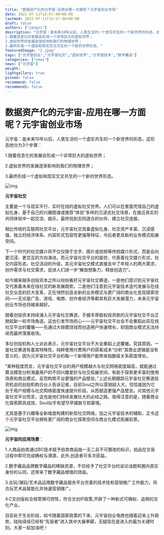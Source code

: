 ```yaml
---
title: "数据资产化的元宇宙-应用在哪一方面呢？元宇宙创业市场"
date: 2022-07-11T14:57:40+08:00
lastmod: 2022-07-11T14:57:40+08:00
draft: false
authors: ["yangsi"]
description: "元宇宙：是未来10年以后，人类生活的一个虚实共生的一个新世界的形态，这形态他分为3个步骤：
1.随着信息化的发展会形成一个非常巨大的虚拟世界；
2.虚拟世界的发展逐渐影响到我们的物理世界；
3.最终形成一个虚拟和现实交叉共生的一个新的世界形态。"
featuredImage: "2.jpeg"
tags: ["元宇宙创业","元宇宙社交","虚拟世界","元宇宙技术","数字藏品"]
categories: ["news"]
news: ["元宇宙"]
weight: 
lightgallery: true
pinned: false
recommend: false
recommend1: false
---
```


# 数据资产化的元宇宙-应用在哪一方面呢？元宇宙创业市场

元宇宙：是未来10年以后，人类生活的一个虚实共生的一个新世界的形态，这形态他分为3个步骤：

1.随着信息化的发展会形成一个非常巨大的虚拟世界；

2.虚拟世界的发展逐渐影响到我们的物理世界；

3.最终形成一个虚拟和现实交叉共生的一个新的世界形态。

![img](https://p7.itc.cn/images01/20220709/9cee291db5e6416da12f55cc5b92c1b9.jpeg)

**元宇宙社交**

主要是一个与现实平行、实时在线的虚拟社交世界。人们可以在里面凭借自己的虚拟化身，基于自己的兴趣图谱或推荐“体验”多样的沉浸式社交场景，在接近真实的共同体验中一起交流、娱乐，最终找到志同道合的伙伴、建立社交连接。

相比传统的互联网社交平台，元宇宙社交具备虚拟化身、社交资产丰富、沉浸感强、独立的经济体系、内容形式包容性更强等特征，令后者更具新的业务模式拓展空间。

下一个时代的社交媒介将不仅仅限于文字、图片或视频等传统媒介形式，而是会向更沉浸、更交互的方向演进。而元宇宙社交平台的面世，代表着社交媒介形式、社交内容形态、社交活动的升级，其元宇宙社交模式直接击中了年轻人的两大需求，创作需求与社交需求，促进人们进一步“解放想象力，释放创造力”。

如今越来越多创投资本之所以纷纷看好元宇宙社交赛道，一是他们意识到元宇宙社交代表着未来在线社交的新发展趋势，二是他们注意到元宇宙技术迭代发展与在线社交业态的巨大变革，正在悄然创造全新的业务模式与更广阔的商业化变现探索空间——无论是广告、游戏、电商、创作者经济等都具有巨大发展潜力，未来元宇宙创业市场也将越来越好。

随着创投资本持续涌入元宇宙社交赛道，手握丰厚股权投资款的元宇宙社交平台正掀起新一轮市场角逐。这也引发市场担心——元宇宙社交平台会不会重蹈此前在线社交平台的覆辙——先通过大规模烧钱而创造用户快速增长，却因商业模式无法持续而最终落寞收场。

多位创投机构人士对此表示，元宇宙社交平台不大会重蹈上述覆辙。究其原因，一是社交赛道有着其特殊性，纯粹使用付费用户的获客成本“分析”其商业逻辑是没有意义的，因为元宇宙社交平台的每一个新增用户能带来指数级关系密度增长。

“某种程度而言，元宇宙社交平台的用户规模越大与社交网络密度越高，就能通过算法模型分析海量用户的不同兴趣爱好与社交拓展空间，有助于探索更丰富的使用场景和商业模式，反而构筑平台更强的产品壁垒。”上述长期跟踪元宇宙社交赛道投资机会的创投机构合伙人告诉记者，目前Soul之所以营销投入大，恰恰是因为它处于用户规模与社交网络密度快速提升阶段，从而塑造更强产品壁垒。对其他元宇宙社交平台而言，这也是他们持续发展壮大的必经之路。值得注意的是，随着商业化探索颇具成效，Soul似乎有望尽早摆脱亏损窘境。

尤其是基于兴趣等全新维度构建的新型社交网络，加之元宇宙技术的辅助，正令这个元宇宙社交平台拥有更广阔的商业化探索空间与商业化模式拓展前景。

![img](https://p3.itc.cn/images01/20220709/43ca5aacc2f94f9c89d0dc1a607b33f0.png)

**元宇宙的应用场景**：

1.人商品拍卖通过BC技术赋予拍卖商品独一无二且不可篡改的标识，拍品在交易过程中即可完成确权与溯源，此外,创造者可多次获益。

2.数字藏品品牌数字藏品的稀缺资源，不仅给予了社交平台的谈论话题和圈内真实身份的认同，还带来了数字藏品增值的效益。

3.古玩/潮玩/艺术品运用数字藏品服务平台完善的技术性和营销推广工作能力，将古玩艺术品智能化并快速营销推广。

4.C文创版权合规管理可控性，符合文创IP政策,开辟了一种新式可确权、追朔的文化产业。

目前处于生长阶段，如今随着国家政策的下来，元宇宙创业电商也随着迎来上升趋势，陆陆续续已经有“先驱者”进入其中大展拳脚，无疑现在是进入的最为关键时刻。大家一起加油吧！